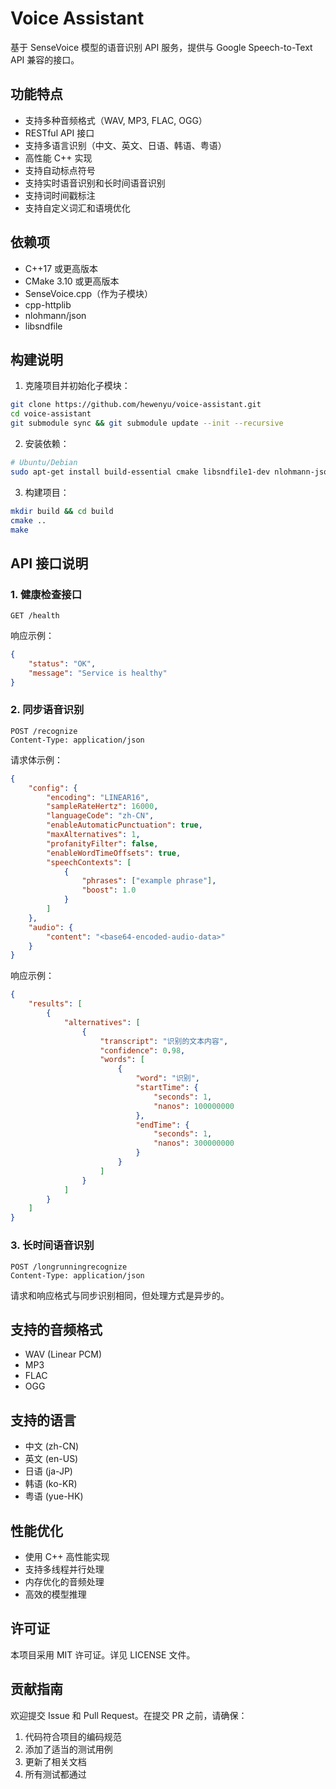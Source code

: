 # Voice Assistant

基于 SenseVoice 模型的语音识别 API 服务，提供与 Google Speech-to-Text API 兼容的接口。

## 功能特点

- 支持多种音频格式（WAV, MP3, FLAC, OGG）
- RESTful API 接口
- 支持多语言识别（中文、英文、日语、韩语、粤语）
- 高性能 C++ 实现
- 支持自动标点符号
- 支持实时语音识别和长时间语音识别
- 支持词时间戳标注
- 支持自定义词汇和语境优化

## 依赖项

- C++17 或更高版本
- CMake 3.10 或更高版本
- SenseVoice.cpp（作为子模块）
- cpp-httplib
- nlohmann/json
- libsndfile

## 构建说明

1. 克隆项目并初始化子模块：
```bash
git clone https://github.com/hewenyu/voice-assistant.git
cd voice-assistant
git submodule sync && git submodule update --init --recursive
```

2. 安装依赖：
```bash
# Ubuntu/Debian
sudo apt-get install build-essential cmake libsndfile1-dev nlohmann-json3-dev
```

3. 构建项目：
```bash
mkdir build && cd build
cmake ..
make
```

## API 接口说明

### 1. 健康检查接口

```http
GET /health
```

响应示例：
```json
{
    "status": "OK",
    "message": "Service is healthy"
}
```

### 2. 同步语音识别

```http
POST /recognize
Content-Type: application/json
```

请求体示例：
```json
{
    "config": {
        "encoding": "LINEAR16",
        "sampleRateHertz": 16000,
        "languageCode": "zh-CN",
        "enableAutomaticPunctuation": true,
        "maxAlternatives": 1,
        "profanityFilter": false,
        "enableWordTimeOffsets": true,
        "speechContexts": [
            {
                "phrases": ["example phrase"],
                "boost": 1.0
            }
        ]
    },
    "audio": {
        "content": "<base64-encoded-audio-data>"
    }
}
```

响应示例：
```json
{
    "results": [
        {
            "alternatives": [
                {
                    "transcript": "识别的文本内容",
                    "confidence": 0.98,
                    "words": [
                        {
                            "word": "识别",
                            "startTime": {
                                "seconds": 1,
                                "nanos": 100000000
                            },
                            "endTime": {
                                "seconds": 1,
                                "nanos": 300000000
                            }
                        }
                    ]
                }
            ]
        }
    ]
}
```

### 3. 长时间语音识别

```http
POST /longrunningrecognize
Content-Type: application/json
```

请求和响应格式与同步识别相同，但处理方式是异步的。

## 支持的音频格式

- WAV (Linear PCM)
- MP3
- FLAC
- OGG

## 支持的语言

- 中文 (zh-CN)
- 英文 (en-US)
- 日语 (ja-JP)
- 韩语 (ko-KR)
- 粤语 (yue-HK)

## 性能优化

- 使用 C++ 高性能实现
- 支持多线程并行处理
- 内存优化的音频处理
- 高效的模型推理

## 许可证

本项目采用 MIT 许可证。详见 LICENSE 文件。

## 贡献指南

欢迎提交 Issue 和 Pull Request。在提交 PR 之前，请确保：

1. 代码符合项目的编码规范
2. 添加了适当的测试用例
3. 更新了相关文档
4. 所有测试都通过
